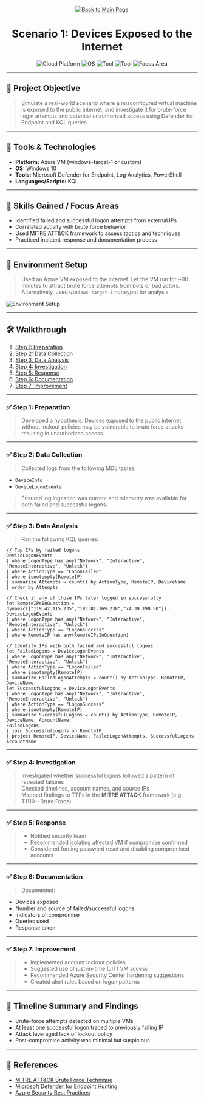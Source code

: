 <p align="center">
  <a href="https://github.com/Samuel-Cavada" target="_blank">
    <img src="https://img.shields.io/badge/Back_to_Main_Page-000000?style=for-the-badge&logo=github&logoColor=white" alt="Back to Main Page"/>
  </a>
</p>

<h1 align="center">Scenario 1: Devices Exposed to the Internet</h1>

<p align="center">
  <img src="https://img.shields.io/badge/Platform-Azure-0078D4?style=for-the-badge&logo=microsoftazure&logoColor=white" alt="Cloud Platform" />
  <img src="https://img.shields.io/badge/OS-Windows%2010-0078D6?style=for-the-badge&logo=windows&logoColor=white" alt="OS" />
  <img src="https://img.shields.io/badge/Tool-Microsoft%20Defender%20for%20Endpoint-00B388?style=for-the-badge&logo=microsoftdefender&logoColor=white" alt="Tool" />
  <img src="https://img.shields.io/badge/Tool-PowerShell-2C5EA8?style=for-the-badge&logo=powershell&logoColor=white" alt="Tool" />
  <img src="https://img.shields.io/badge/Focus-Brute%20Force%20Detection-orange?style=for-the-badge" alt="Focus Area" />
</p>

---

## 📌 Project Objective
> Simulate a real-world scenario where a misconfigured virtual machine is exposed to the public internet, and investigate it for brute-force login attempts and potential unauthorized access using Defender for Endpoint and KQL queries.

---

## 🧰 Tools & Technologies
- **Platform:** Azure VM (windows-target-1 or custom)
- **OS:** Windows 10
- **Tools:** Microsoft Defender for Endpoint, Log Analytics, PowerShell
- **Languages/Scripts:** KQL

---

## 🧠 Skills Gained / Focus Areas
- Identified failed and successful logon attempts from external IPs
- Correlated activity with brute force behavior
- Used MITRE ATT&CK framework to assess tactics and techniques
- Practiced incident response and documentation process

---

## 🧪 Environment Setup
> Used an Azure VM exposed to the internet. Let the VM run for ~90 minutes to attract brute force attempts from bots or bad actors. Alternatively, used `windows-target-1` honeypot for analysis.

![Environment Setup](assets/images/setup.jpg)

---

## 🛠️ Walkthrough
1. [Step 1: Preparation](#step-1-preparation)
2. [Step 2: Data Collection](#step-2-data-collection)
3. [Step 3: Data Analysis](#step-3-data-analysis)
4. [Step 4: Investigation](#step-4-investigation)
5. [Step 5: Response](#step-5-response)
6. [Step 6: Documentation](#step-6-documentation)
7. [Step 7: Improvement](#step-7-improvement)

---

### ✅ Step 1: Preparation
> Developed a hypothesis: Devices exposed to the public internet without lockout policies may be vulnerable to brute force attacks resulting in unauthorized access.

---

### ✅ Step 2: Data Collection
> Collected logs from the following MDE tables:
- `DeviceInfo`
- `DeviceLogonEvents`

> Ensured log ingestion was current and telemetry was available for both failed and successful logons.

---

### ✅ Step 3: Data Analysis
> Ran the following KQL queries:

```kql
// Top IPs by failed logons
DeviceLogonEvents
| where LogonType has_any("Network", "Interactive", "RemoteInteractive", "Unlock")
| where ActionType == "LogonFailed"
| where isnotempty(RemoteIP)
| summarize Attempts = count() by ActionType, RemoteIP, DeviceName
| order by Attempts
```

```kql
// Check if any of those IPs later logged in successfully
let RemoteIPsInQuestion = dynamic(["119.42.115.235","183.81.169.238","74.39.190.50"]);
DeviceLogonEvents
| where LogonType has_any("Network", "Interactive", "RemoteInteractive", "Unlock")
| where ActionType == "LogonSuccess"
| where RemoteIP has_any(RemoteIPsInQuestion)
```

```kql
// Identify IPs with both failed and successful logons
let FailedLogons = DeviceLogonEvents
| where LogonType has_any("Network", "Interactive", "RemoteInteractive", "Unlock")
| where ActionType == "LogonFailed"
| where isnotempty(RemoteIP)
| summarize FailedLogonAttempts = count() by ActionType, RemoteIP, DeviceName;
let SuccessfulLogons = DeviceLogonEvents
| where LogonType has_any("Network", "Interactive", "RemoteInteractive", "Unlock")
| where ActionType == "LogonSuccess"
| where isnotempty(RemoteIP)
| summarize SuccessfulLogons = count() by ActionType, RemoteIP, DeviceName, AccountName;
FailedLogons
| join SuccessfulLogons on RemoteIP
| project RemoteIP, DeviceName, FailedLogonAttempts, SuccessfulLogons, AccountName
```

---

### ✅ Step 4: Investigation
> Investigated whether successful logons followed a pattern of repeated failures  
> Checked timelines, account names, and source IPs  
> Mapped findings to TTPs in the **MITRE ATT&CK** framework (e.g., T1110 – Brute Force)

---

### ✅ Step 5: Response
> - Notified security team  
> - Recommended isolating affected VM if compromise confirmed  
> - Considered forcing password reset and disabling compromised accounts

---

### ✅ Step 6: Documentation
> Documented:
- Devices exposed
- Number and source of failed/successful logons
- Indicators of compromise
- Queries used
- Response taken

---

### ✅ Step 7: Improvement
> - Implemented account lockout policies  
> - Suggested use of just-in-time (JIT) VM access  
> - Recommended Azure Security Center hardening suggestions  
> - Created alert rules based on logon patterns

---

## 📝 Timeline Summary and Findings
- Brute-force attempts detected on multiple VMs  
- At least one successful logon traced to previously failing IP  
- Attack leveraged lack of lockout policy  
- Post-compromise activity was minimal but suspicious

---

## 📎 References
- [MITRE ATT&CK Brute Force Technique](https://attack.mitre.org/techniques/T1110/)
- [Microsoft Defender for Endpoint Hunting](https://learn.microsoft.com/en-us/microsoft-365/security/defender/advanced-hunting-overview)
- [Azure Security Best Practices](https://learn.microsoft.com/en-us/security/benchmark/azure/)
